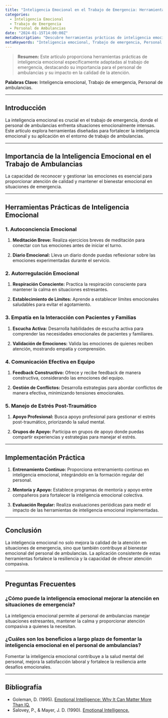 ```yaml
---
title: "Inteligencia Emocional en el Trabajo de Emergencia: Herramientas para el Personal de Ambulancias"
categories:
  - Inteligencia Emocional
  - Trabajo de Emergencia
  - Personal de Ambulancias
date: "2024-01-15T14:00:00Z"
metaDescription: "Descubre herramientas prácticas de inteligencia emocional diseñadas para el personal de ambulancias, mejorando la atención en situaciones de emergencia y el bienestar emocional."
metaKeywords: "Inteligencia emocional, Trabajo de emergencia, Personal de ambulancias"
---
```


> **Resumen:** Este artículo proporciona herramientas prácticas de inteligencia emocional específicamente adaptadas al trabajo de emergencia, destacando su importancia para el personal de ambulancias y su impacto en la calidad de la atención.

**Palabras Clave:** Inteligencia emocional, Trabajo de emergencia, Personal de ambulancias.

---

## Introducción

La inteligencia emocional es crucial en el trabajo de emergencia, donde el personal de ambulancias enfrenta situaciones emocionalmente intensas. Este artículo explora herramientas diseñadas para fortalecer la inteligencia emocional y su aplicación en el entorno de trabajo de ambulancias.

---

## Importancia de la Inteligencia Emocional en el Trabajo de Ambulancias

La capacidad de reconocer y gestionar las emociones es esencial para proporcionar atención de calidad y mantener el bienestar emocional en situaciones de emergencia.

---

## Herramientas Prácticas de Inteligencia Emocional

### **1. Autoconciencia Emocional**

1. **Meditación Breve:** Realiza ejercicios breves de meditación para conectar con tus emociones antes de iniciar el turno.

2. **Diario Emocional:** Lleva un diario donde puedas reflexionar sobre las emociones experimentadas durante el servicio.

### **2. Autorregulación Emocional**

1. **Respiración Consciente:** Practica la respiración consciente para mantener la calma en situaciones estresantes.

2. **Establecimiento de Límites:** Aprende a establecer límites emocionales saludables para evitar el agotamiento.

### **3. Empatía en la Interacción con Pacientes y Familias**

1. **Escucha Activa:** Desarrolla habilidades de escucha activa para comprender las necesidades emocionales de pacientes y familiares.

2. **Validación de Emociones:** Valida las emociones de quienes reciben atención, mostrando empatía y comprensión.

### **4. Comunicación Efectiva en Equipo**

1. **Feedback Constructivo:** Ofrece y recibe feedback de manera constructiva, considerando las emociones del equipo.

2. **Gestión de Conflictos:** Desarrolla estrategias para abordar conflictos de manera efectiva, minimizando tensiones emocionales.

### **5. Manejo de Estrés Post-Traumático**

1. **Apoyo Profesional:** Busca apoyo profesional para gestionar el estrés post-traumático, priorizando la salud mental.

2. **Grupos de Apoyo:** Participa en grupos de apoyo donde puedas compartir experiencias y estrategias para manejar el estrés.

---

## Implementación Práctica

1. **Entrenamiento Continuo:** Proporciona entrenamiento continuo en inteligencia emocional, integrándolo en la formación regular del personal.

2. **Mentoría y Apoyo:** Establece programas de mentoría y apoyo entre compañeros para fortalecer la inteligencia emocional colectiva.

3. **Evaluación Regular:** Realiza evaluaciones periódicas para medir el impacto de las herramientas de inteligencia emocional implementadas.

---

## Conclusión

La inteligencia emocional no solo mejora la calidad de la atención en situaciones de emergencia, sino que también contribuye al bienestar emocional del personal de ambulancias. La aplicación consistente de estas herramientas fortalece la resiliencia y la capacidad de ofrecer atención compasiva.

---

## Preguntas Frecuentes

### ¿Cómo puede la inteligencia emocional mejorar la atención en situaciones de emergencia?

La inteligencia emocional permite al personal de ambulancias manejar situaciones estresantes, mantener la calma y proporcionar atención compasiva a quienes la necesitan.

### ¿Cuáles son los beneficios a largo plazo de fomentar la inteligencia emocional en el personal de ambulancias?

Fomentar la inteligencia emocional contribuye a la salud mental del personal, mejora la satisfacción laboral y fortalece la resiliencia ante desafíos emocionales.

---

## Bibliografía

- Goleman, D. (1995). [Emotional Intelligence: Why It Can Matter More Than IQ.](https://www.danielgoleman.info/books/emotional-intelligence/)
- Salovey, P., & Mayer, J. D. (1990). [Emotional Intelligence.](https://www.researchgate.net/publication/264742358_Emotional_Intelligence)
